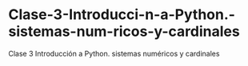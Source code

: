 # Clase-3-Introducci-n-a-Python.-sistemas-num-ricos-y-cardinales
Clase 3 Introducción a Python. sistemas numéricos y cardinales
